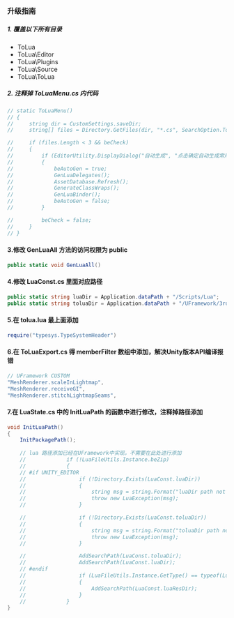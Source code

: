 
### 升级指南

##### 1.  覆盖以下所有目录

- ToLua
- ToLua\Editor
- ToLua\Plugins
- ToLua\Source
- ToLua\ToLua

##### 2.  注释掉 ToLuaMenu.cs 内代码
```csharp
// static ToLuaMenu()
// {
//     string dir = CustomSettings.saveDir;
//     string[] files = Directory.GetFiles(dir, "*.cs", SearchOption.TopDirectoryOnly);

//     if (files.Length < 3 && beCheck)
//     {
//         if (EditorUtility.DisplayDialog("自动生成", "点击确定自动生成常用类型注册文件， 也可通过菜单逐步完成此功能", "确定", "取消"))
//         {
//             beAutoGen = true;
//             GenLuaDelegates();
//             AssetDatabase.Refresh();
//             GenerateClassWraps();
//             GenLuaBinder();
//             beAutoGen = false;                
//         }

//         beCheck = false;
//     }
// }

```
#### 3.修改 GenLuaAll 方法的访问权限为 public
```csharp
public static void GenLuaAll()
```
#### 4.修改 LuaConst.cs 里面对应路径
```csharp
public static string luaDir = Application.dataPath + "/Scripts/Lua";     //lua逻辑代码目录
public static string toluaDir = Application.dataPath + "/UFramework/3rd/ToLua/ToLua/Lua";        //tolua lua文件目录

```
#### 5.在 tolua.lua 最上面添加
```lua
require("typesys.TypeSystemHeader")
```

#### 6.在 ToLuaExport.cs 得 memberFilter 数组中添加，解决Unity版本API编译报错
```csharp
// UFramework CUSTOM
"MeshRenderer.scaleInLightmap",
"MeshRenderer.receiveGI",
"MeshRenderer.stitchLightmapSeams",
```

#### 7.在 LuaState.cs 中的 InitLuaPath 的函数中进行修改，注释掉路径添加
```csharp
void InitLuaPath()
{
    InitPackagePath();
    
    // lua 路径添加已经在UFramework中实现，不需要在此处进行添加
    //             if (!LuaFileUtils.Instance.beZip)
    //             {
    // #if UNITY_EDITOR
    //                 if (!Directory.Exists(LuaConst.luaDir))
    //                 {
    //                     string msg = string.Format("luaDir path not exists: {0}, configer it in LuaConst.cs", LuaConst.luaDir);
    //                     throw new LuaException(msg);
    //                 }

    //                 if (!Directory.Exists(LuaConst.toluaDir))
    //                 {
    //                     string msg = string.Format("toluaDir path not exists: {0}, configer it in LuaConst.cs", LuaConst.toluaDir);
    //                     throw new LuaException(msg);
    //                 }

    //                 AddSearchPath(LuaConst.toluaDir);
    //                 AddSearchPath(LuaConst.luaDir);
    // #endif
    //                 if (LuaFileUtils.Instance.GetType() == typeof(LuaFileUtils))
    //                 {
    //                     AddSearchPath(LuaConst.luaResDir);
    //                 }
    //             }
}
```
